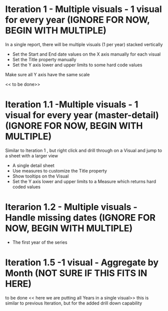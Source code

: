 # Iteration 1 - Multiple visuals - 1 visual for every year  (IGNORE FOR NOW, BEGIN WITH MULTIPLE)
In a single report, there will be multiple visuals (1 per year)
stacked vertically
- Set the Start and End date values on the X axis manually for each visual
- Set the Title property manually
- Set the Y axis lower and upper limits to some hard code values

Make sure all Y axis have the same scale

<< to be done>>

# Iteration 1.1 -Multiple visuals - 1 visual for every year (master-detail) (IGNORE FOR NOW, BEGIN WITH MULTIPLE)
Similar to Iteration 1 , but right click and drill through on a Visual and jump to a sheet with a larger view
- A single detail sheet
- Use measures to customize the Title property
- Show tooltips on the Visual
- Set the Y axis lower and upper limits to a Measure which returns hard coded values

# Iterarion 1.2 - Multiple visuals - Handle missing dates (IGNORE FOR NOW, BEGIN WITH MULTIPLE)
- The first year of the series 
# Iteration 1.5 -1 visual - Aggregate by Month (NOT SURE IF THIS FITS IN HERE)

to be done
<< here we are putting all Years in a single visual>>
this is similar to previous Iteration, but for the added drill down capability
